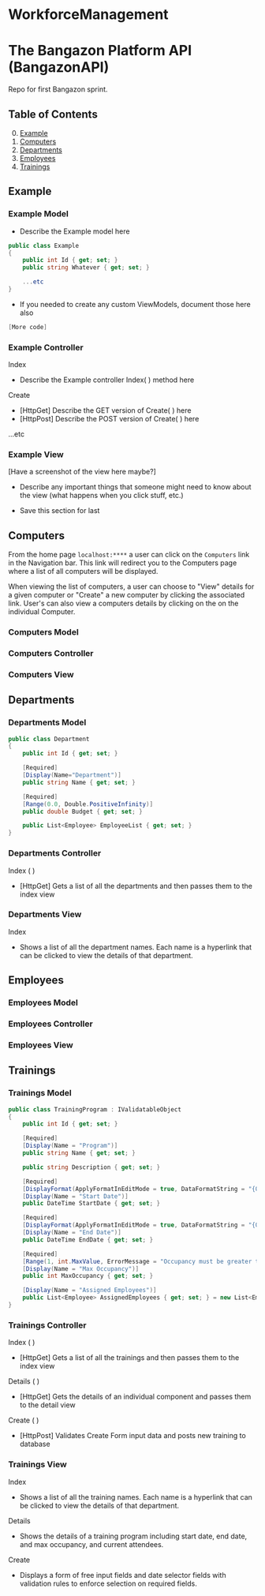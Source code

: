 # WorkforceManagement

# The Bangazon Platform API (BangazonAPI)

Repo for first Bangazon sprint.

## Table of Contents

0. [Example](#example)
1. [Computers](#computers)
1. [Departments](#departments)
1. [Employees](#employees)
1. [Trainings](#trainings)

## Example

### Example Model

- Describe the Example model here

```c#
public class Example
{
	public int Id { get; set; }
	public string Whatever { get; set; }

	...etc
}
```

- If you needed to create any custom ViewModels, document those here also

```c#
[More code]
```

### Example Controller

Index

- Describe the Example controller Index( ) method here

Create

- [HttpGet] Describe the GET version of Create( ) here
- [HttpPost] Describe the POST version of Create( ) here

...etc

### Example View

[Have a screenshot of the view here maybe?]

- Describe any important things that someone might need to know about the view (what happens when you click stuff, etc.)

- Save this section for last

## Computers

From the home page `localhost:****` a user can click on the `Computers` link in the Navigation bar. This link will redirect you to the Computers page where a list of all computers will be displayed.

When viewing the list of computers, a user can choose to "View" details for a given computer or "Create" a new computer by clicking the associated link. User's can also view a computers details by clicking on the on the individual Computer.

### Computers Model

### Computers Controller

### Computers View

## Departments

### Departments Model

```c#
public class Department
{
	public int Id { get; set; }

	[Required]
	[Display(Name="Department")]
	public string Name { get; set; }

	[Required]
	[Range(0.0, Double.PositiveInfinity)]
	public double Budget { get; set; }

	public List<Employee> EmployeeList { get; set; }
}
```

### Departments Controller

Index ( )

- [HttpGet] Gets a list of all the departments and then passes them to the index view

### Departments View

Index

- Shows a list of all the department names. Each name is a hyperlink that can be clicked to view the details of that department.

## Employees

### Employees Model

### Employees Controller

### Employees View

## Trainings

### Trainings Model

```c#
public class TrainingProgram : IValidatableObject
{
	public int Id { get; set; }

	[Required]
	[Display(Name = "Program")]
	public string Name { get; set; }

	public string Description { get; set; }

	[Required]
	[DisplayFormat(ApplyFormatInEditMode = true, DataFormatString = "{0:MM/dd/yyyy}")]
	[Display(Name = "Start Date")]
	public DateTime StartDate { get; set; }

	[Required]
	[DisplayFormat(ApplyFormatInEditMode = true, DataFormatString = "{0:MM/dd/yyyy}")]
	[Display(Name = "End Date")]
	public DateTime EndDate { get; set; }

	[Required]
	[Range(1, int.MaxValue, ErrorMessage = "Occupancy must be greater than 0!")]
	[Display(Name = "Max Occupancy")]
	public int MaxOccupancy { get; set; }

	[Display(Name = "Assigned Employees")]
	public List<Employee> AssignedEmployees { get; set; } = new List<Employee>();
}
```

### Trainings Controller

Index ( )

- [HttpGet] Gets a list of all the trainings and then passes them to the index view

Details ( )

- [HttpGet] Gets the details of an individual component and passes them to the detail view

Create ( )

- [HttpPost] Validates Create Form input data and posts new training to database

### Trainings View

Index

- Shows a list of all the training names. Each name is a hyperlink that can be clicked to view the details of that department.

Details

- Shows the details of a training program including start date, end date, and max occupancy, and current attendees.

Create

- Displays a form of free input fields and date selector fields with validation rules to enforce selection on required fields.
